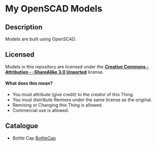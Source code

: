 # My OpenSCAD Models

## Description 
Models are built using OpenSCAD.

## Licensed
Models in this repository are licensed under the [__Creative Commons - Attribution - -ShareAlike 3.0 Unported__](https://creativecommons.org/licenses/by-sa/3.0/deed.en) license.
#### What does this mean?
* You must attribute (give credit) to the creator of this Thing.
* You must distribute Remixes under the same license as the original.
* Remixing or Changing this Thing is allowed.
* Commercial use is allowed.

## Catalogue
* Bottle Cap [BottleCap](https://github.com/ZhangGaoxing/openscad-models/tree/master/BottleCap)

